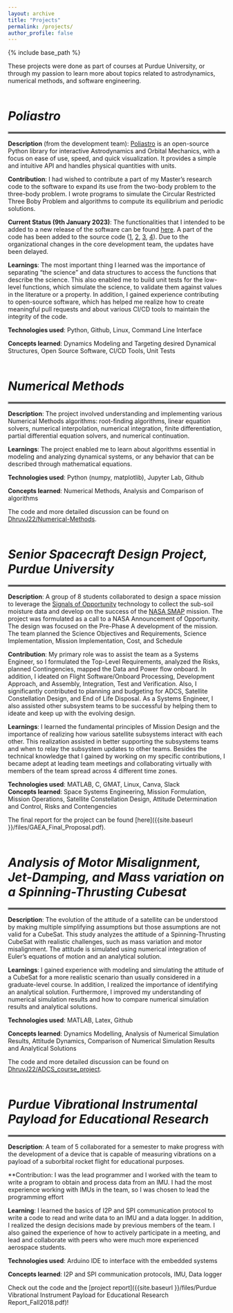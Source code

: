 ```yaml
---
layout: archive
title: "Projects"
permalink: /projects/
author_profile: false
---
```


{% include base_path %}

These projects were done as part of courses at Purdue University, or through my passion to learn more about topics related to astrodynamics, numerical methods, and software engineering.
<br>
<br>

# _Poliastro_
<hr style="border:2px solid grey">

**Description** (from the development team): [Poliastro](https://docs.poliastro.space/en/stable/) is an open-source Python library for interactive Astrodynamics and Orbital Mechanics, with a focus on ease of use, speed, and quick visualization. It provides a simple and intuitive API and handles physical quantities with units.

**Contribution**: I had wished to contribute a part of my Master’s research code to the software to expand its use from the two-body problem to the three-body problem. I wrote programs to simulate the Circular Restricted Three Boby Problem and algorithms to compute its equilibrium and periodic solutions. 

**Current Status (9th January 2023)**: The functionalities that I intended to be added to a new release of the software can be found [here](https://github.com/poliastro/poliastro/tree/main/contrib/cr3bp_DhruvJ). A part of the code has been added to the source code ([1](https://github.com/poliastro/poliastro/tree/main/src/poliastro/threebody), [2](https://github.com/poliastro/poliastro/tree/main/src/poliastro/constants), [3](https://github.com/poliastro/poliastro/tree/main/src/poliastro/core/threebody), [4](https://github.com/poliastro/poliastro/tree/main/src/poliastro)). Due to the organizational changes in the core development team, the updates have been delayed.  

**Learnings**: The most important thing I learned was the importance of separating “the science” and data structures to access the functions that describe the science. This also enabled me to build unit tests for the low-level functions, which simulate the science, to validate them against values in the literature or a property. In addition, I gained experience contributing to open-source software, which has helped me realize how to create meaningful pull requests and about various CI/CD tools to maintain the integrity of the code. 

**Technologies used**: Python, Github, Linux, Command Line Interface

**Concepts learned**: Dynamics Modeling and Targeting desired Dynamical Structures, Open Source Software, CI/CD Tools, Unit Tests
<br>
<br>

# _Numerical Methods_
<hr style="border:2px solid grey">

**Description**: The project involved understanding and implementing various Numerical Methods algorithms: root-finding algorithms, linear equation solvers, numerical interpolation, numerical integration, finite differentiation, partial differential equation solvers, and numerical continuation. 

**Learnings**: The project enabled me to learn about algorithms essential in modeling and analyzing dynamical systems, or any behavior that can be described through mathematical equations. 

**Technologies used**: Python (numpy, matplotlib), Jupyter Lab, Github

**Concepts learned**: Numerical Methods, Analysis and Comparison of algorithms

The code and more detailed discussion can be found on [DhruvJ22/Numerical-Methods](https://github.com/DhruvJ22/Numerical-Methods).
<br>
<br>

# _Senior Spacecraft Design Project, Purdue University_
<hr style="border:2px solid grey">

**Description**: A group of 8 students collaborated to design a space mission to leverage the [Signals of Opportunity](https://ieeexplore.ieee.org/document/8520391) technology to collect the sub-soil moisture data and develop on the success of the [NASA SMAP](https://smap.jpl.nasa.gov/) mission. The project was formulated as a call to a NASA Announcement of Opportunity. The design was focused on the Pre-Phase A development of the mission. The team planned the Science Objectives and Requirements, Science Implementation, Mission Implementation, Cost, and Schedule

**Contribution**: My primary role was to assist the team as a Systems Engineer, so I formulated the Top-Level Requirements, analyzed the Risks, planned Contingencies, mapped the Data and Power flow onboard. In addition, I ideated on Flight Software/Onboard Processing, Development Approach, and Assembly, Integration, Test and Verification. Also, I significantly contributed to planning and budgeting for ADCS, Satellite Constellation Design, and End of Life Disposal. As a Systems Engineer, I also assisted other subsystem teams to be successful by helping them to ideate and keep up with the evolving design. 

**Learnings**: I learned the fundamental principles of Mission Design and the importance of realizing how various satellite subsystems interact with each other. This realization assisted in better supporting the subsystems teams and when to relay the subsystem updates to other teams. Besides the technical knowledge that I gained by working on my specific contributions, I became adept at leading team meetings and collaborating virtually with members of the team spread across 4 different time zones.

**Technologies used**: MATLAB, C, GMAT, Linux, Canva, Slack  
**Concepts learned**: Space Systems Engineering, Mission Formulation, Mission Operations, Satellite Constellation Design, Attitude Determination and Control, Risks and Contengencies

The final report for the project can be found [here]({{site.baseurl }}/files/GAEA_Final_Proposal.pdf).
<br>
<br>

# _Analysis of Motor Misalignment, Jet-Damping, and Mass variation on a Spinning-Thrusting Cubesat_
<hr style="border:2px solid grey">

**Description**: The evolution of the attitude of a satellite can be understood by making multiple simplifying assumptions but those assumptions are not valid for a CubeSat. This study analyzes the attitude of a Spinning-Thrusting CubeSat with realistic challenges, such as mass variation and motor misalignment. The attitude is simulated using numerical integration of Euler’s equations of motion and an analytical solution. 

**Learnings**: I gained experience with modeling and simulating the attitude of a CubeSat for a more realistic scenario than usually considered in a graduate-level course. In addition, I realized the importance of identifying an analytical solution. Furthermore, I improved my understanding of numerical simulation results and how to compare numerical simulation results and analytical solutions.

**Technologies used**: MATLAB, Latex, Github

**Concepts learned**: Dynamics Modelling, Analysis of Numerical Simulation Results, Attitude Dynamics, Comparison of Numerical Simulation Results and Analytical Solutions

The code and more detailed discussion can be found on [DhruvJ22/ADCS_course_project](https://github.com/DhruvJ22/ADCS_course_project).
<br>
<br>

# _Purdue Vibrational Instrumental Payload for Educational Research_
<hr style="border:2px solid grey">

**Description**: A team of 5 collaborated for a semester to make progress with the development of a device that is capable of measuring vibrations on a payload of a suborbital rocket flight for educational purposes. 

**Contribution: I was the lead programmer and I worked with the team to write a program to obtain and process data from an IMU. I had the most experience working with IMUs in the team, so I was chosen to lead the programming effort

**Learning**: I learned the basics of I2P and SPI communication protocol to write a code to read and write data to an IMU and a data logger. In addition, I realized the design decisions made by previous members of the team. I also gained the experience of how to actively participate in a meeting, and lead and collaborate with peers who were much more experienced aerospace students. 

**Technologies used**: Arduino IDE to interface with the embedded systems

**Concepts learned**: I2P and SPI communication protocols, IMU, Data logger

Check out the code and the [project report]({{site.baseurl }}/files/Purdue Vibrational Instrument Payload for Educational Research Report_Fall2018.pdf)!

<!-- 
{% for post in site.portfolio %}
  {% include archive-single.html %}
{% endfor %} 
-->

